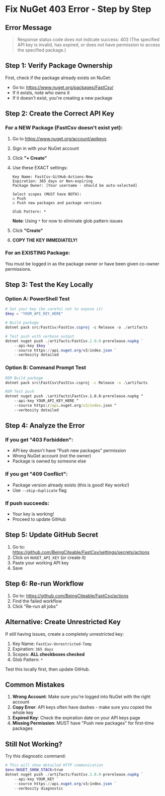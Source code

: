 # Fix NuGet 403 Error - Step by Step

## Error Message
> Response status code does not indicate success: 403 (The specified API key is invalid, has expired, or does not have permission to access the specified package.)

## Step 1: Verify Package Ownership
First, check if the package already exists on NuGet:
- Go to: https://www.nuget.org/packages/FastCsv/
- If it exists, note who owns it
- If it doesn't exist, you're creating a new package

## Step 2: Create the Correct API Key

### For a NEW Package (FastCsv doesn't exist yet):
1. Go to https://www.nuget.org/account/apikeys
2. Sign in with your NuGet account
3. Click **"+ Create"**
4. Use these EXACT settings:
   ```
   Key Name: FastCsv-GitHub-Actions-New
   Expiration: 365 days or Non-expiring
   Package Owner: [Your username - should be auto-selected]
   
   Select scopes (MUST have BOTH):
   ☑ Push
   ☑ Push new packages and package versions
   
   Glob Pattern: *
   ```
   **Note**: Using `*` for now to eliminate glob pattern issues

5. Click **"Create"**
6. **COPY THE KEY IMMEDIATELY!**

### For an EXISTING Package:
You must be logged in as the package owner or have been given co-owner permissions.

## Step 3: Test the Key Locally

### Option A: PowerShell Test
```powershell
# Set your key (be careful not to expose it)
$key = "YOUR_API_KEY_HERE"

# Build package
dotnet pack src/FastCsv/FastCsv.csproj -c Release -o ./artifacts

# Test push with verbose output
dotnet nuget push ./artifacts/FastCsv.1.0.0-prerelease.nupkg `
    --api-key $key `
    --source https://api.nuget.org/v3/index.json `
    --verbosity detailed
```

### Option B: Command Prompt Test
```cmd
REM Build package
dotnet pack src\FastCsv\FastCsv.csproj -c Release -o .\artifacts

REM Test push
dotnet nuget push .\artifacts\FastCsv.1.0.0-prerelease.nupkg ^
    --api-key YOUR_API_KEY_HERE ^
    --source https://api.nuget.org/v3/index.json ^
    --verbosity detailed
```

## Step 4: Analyze the Error

### If you get "403 Forbidden":
- API key doesn't have "Push new packages" permission
- Wrong NuGet account (not the owner)
- Package is owned by someone else

### If you get "409 Conflict":
- Package version already exists (this is good! Key works!)
- Use `--skip-duplicate` flag

### If push succeeds:
- Your key is working!
- Proceed to update GitHub

## Step 5: Update GitHub Secret

1. Go to: https://github.com/BeingCiteable/FastCsv/settings/secrets/actions
2. Click on `NUGET_API_KEY` (or create it)
3. Paste your working API key
4. Save

## Step 6: Re-run Workflow

1. Go to: https://github.com/BeingCiteable/FastCsv/actions
2. Find the failed workflow
3. Click "Re-run all jobs"

## Alternative: Create Unrestricted Key

If still having issues, create a completely unrestricted key:
1. Key Name: `FastCsv-Unrestricted-Temp`
2. Expiration: `365 days`
3. Scopes: **ALL checkboxes checked**
4. Glob Pattern: `*`

Test this locally first, then update GitHub.

## Common Mistakes

1. **Wrong Account**: Make sure you're logged into NuGet with the right account
2. **Copy Error**: API keys often have dashes - make sure you copied the whole key
3. **Expired Key**: Check the expiration date on your API keys page
4. **Missing Permission**: MUST have "Push new packages" for first-time packages

## Still Not Working?

Try this diagnostic command:
```powershell
# This will show detailed HTTP communication
$env:NUGET_SHOW_STACK=true
dotnet nuget push ./artifacts/FastCsv.1.0.0-prerelease.nupkg `
    --api-key YOUR_KEY `
    --source https://api.nuget.org/v3/index.json `
    --verbosity diagnostic
```